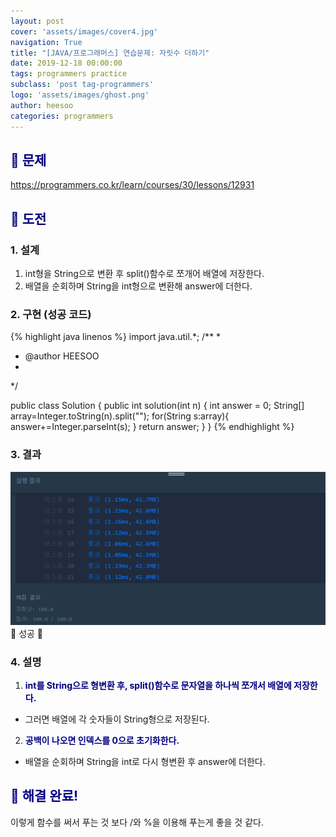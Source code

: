 ```yaml
---
layout: post
cover: 'assets/images/cover4.jpg'
navigation: True
title: "[JAVA/프로그래머스] 연습문제: 자릿수 더하기"
date: 2019-12-18 00:00:00
tags: programmers practice
subclass: 'post tag-programmers'
logo: 'assets/images/ghost.png'
author: heesoo
categories: programmers
---
```

## <span style="color:navy">👀 문제</span>
<https://programmers.co.kr/learn/courses/30/lessons/12931>

## <span style="color:navy">👊 도전</span>

### 1. 설계
1. int형을 String으로 변환 후 split()함수로 쪼개어 배열에 저장한다.
2. 배열을 순회하며 String을 int형으로 변환해 answer에 더한다.

### 2. 구현 (성공 코드)
{% highlight java linenos %}
import java.util.*;
/**
 *
 * @author HEESOO
 *
 */

 public class Solution {
     public int solution(int n) {
         int answer = 0;
         String[] array=Integer.toString(n).split("");
         for(String s:array){
             answer+=Integer.parseInt(s);
         }
         return answer;
     }
 }
 {% endhighlight %}

### 3. 결과
![실행결과](./assets/images/191218_4.PNG)
🤟 성공 🤟

### 4. 설명
1. **<span style="color:navy">int를 String으로 형변환 후, split()함수로 문자열을 하나씩 쪼개서 배열에 저장한다.</span>**
- 그러면 배열에 각 숫자들이 String형으로 저장된다.
2. **<span style="color:navy">공백이 나오면 인덱스를 0으로 초기화한다.</span>**
- 배열을 순회하며 String을 int로 다시 형변환 후 answer에 더한다.

## <span style="color:navy">👏 해결 완료!</span>
이렇게 함수를 써서 푸는 것 보다 /와 %을 이용해 푸는게 좋을 것 같다.
